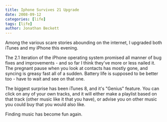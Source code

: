 ```yaml
---
title: Iphone Survives 21 Upgrade
date: 2008-09-12
categories: [life]
tags: [life]
author: Jonathan Beckett
---
```


Among the various scare stories abounding on the internet, I upgraded both iTunes and my iPhone this evening.

The 2.1 iteration of the iPhone operating system promised all manner of bug fixes and improvements - and so far I think they've more or less nailed it. The pregnant pause when you look at contacts has mostly gone, and syncing is greasy fast all of a sudden. Battery life is supposed to be better too - have to wait and see on that one.

The biggest surprise has been iTunes 8, and it's "Genius" feature. You can click on any of your own tracks, and it will either make a playlist based on that track (other music like it that you have), or advise you on other music you could buy that you would also like.

Finding music has become fun again.